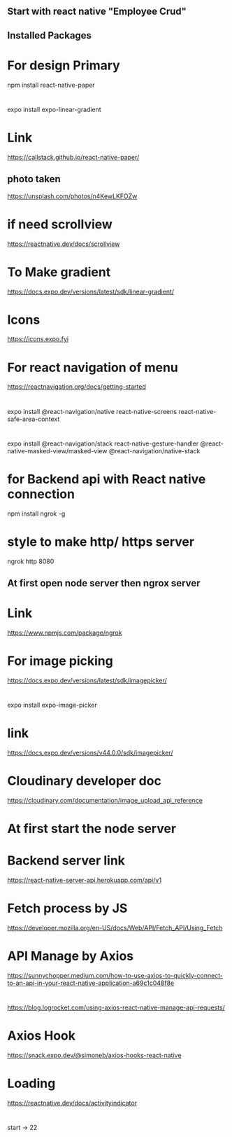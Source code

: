 ## Start with react native "Employee Crud"

## Installed Packages

# For design Primary

npm install react-native-paper

#

expo install expo-linear-gradient

# Link

https://callstack.github.io/react-native-paper/

## photo taken

https://unsplash.com/photos/n4KewLKFOZw

# if need scrollview

https://reactnative.dev/docs/scrollview

# To Make gradient

https://docs.expo.dev/versions/latest/sdk/linear-gradient/

# Icons

https://icons.expo.fyi

# For react navigation of menu

https://reactnavigation.org/docs/getting-started

#

expo install
@react-navigation/native
react-native-screens
react-native-safe-area-context

#

expo install
@react-navigation/stack
react-native-gesture-handler
@react-native-masked-view/masked-view
@react-navigation/native-stack

# for Backend api with React native connection

npm install ngrok -g

# style to make http/ https server

ngrok http 8080

## At first open node server then ngrox server

# Link

https://www.npmjs.com/package/ngrok

# For image picking

https://docs.expo.dev/versions/latest/sdk/imagepicker/

#

expo install expo-image-picker

# link

https://docs.expo.dev/versions/v44.0.0/sdk/imagepicker/

# Cloudinary developer doc

https://cloudinary.com/documentation/image_upload_api_reference

# At first start the node server

# Backend server link

https://react-native-server-api.herokuapp.com/api/v1

# Fetch process by JS

https://developer.mozilla.org/en-US/docs/Web/API/Fetch_API/Using_Fetch

# API Manage by Axios

https://sunnychopper.medium.com/how-to-use-axios-to-quickly-connect-to-an-api-in-your-react-native-application-a69c1c048f8e

#

https://blog.logrocket.com/using-axios-react-native-manage-api-requests/

# Axios Hook

https://snack.expo.dev/@simoneb/axios-hooks-react-native

# Loading

https://reactnative.dev/docs/activityindicator

#

start -> 22
